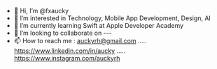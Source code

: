 - 👋 Hi, I’m @fxaucky
- 👀 I’m interested in Technology, Mobile App Development, Design, AI
- 🌱 I’m currently learning Swift at Apple Developer Academy
- 💞️ I’m looking to collaborate on ---
- 📫 How to reach me : auckyrh@gmail.com ..... https://www.linkedin.com/in/aucky ..... https://www.instagram.com/auckyrh

<!---
fxaucky/fxaucky is a ✨ special ✨ repository because its `README.md` (this file) appears on your GitHub profile.
You can click the Preview link to take a look at your changes.
--->
